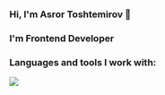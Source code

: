 ### Hi, I'm Asror Toshtemirov 👋

### I'm Frontend Developer

### Languages and tools I work with:

<code><img src="[https://banner2.cleanpng.com/20180802/tpl/kisspng-logo-html5-brand-clip-art-%E6%9D%89-%E5%B1%B1-%E8%89%AF-%E9%9B%84-5b62be01b565d5.334247781533197825743.jpg](https://cdn-icons-png.flaticon.com/512/732/732212.png)https://cdn-icons-png.flaticon.com/512/732/732212.png height 50px"></code>
